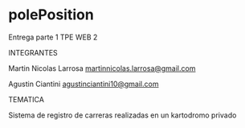 # polePosition
Entrega parte 1 TPE WEB 2

INTEGRANTES

Martin Nicolas Larrosa
martinnicolas.larrosa@gmail.com

Agustin Ciantini
agustinciantini10@gmail.com

TEMATICA

Sistema de registro de carreras realizadas en un kartodromo privado

